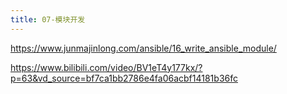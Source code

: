 ```yaml
---
title: 07-模块开发
---
```


https://www.junmajinlong.com/ansible/16_write_ansible_module/

https://www.bilibili.com/video/BV1eT4y177kx/?p=63&vd_source=bf7ca1bb2786e4fa06acbf14181b36fc